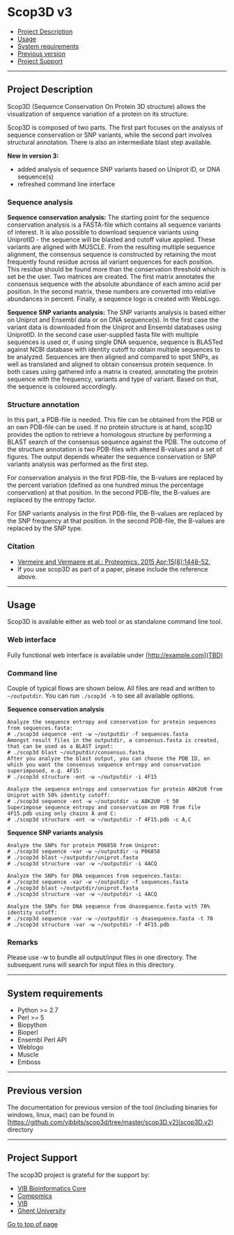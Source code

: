 # Scop3D v3

 * [Project Description](#project-description)
 * [Usage](#usage)
 * [System requirements](#system-requirements)
 * [Previous version](#previous-version)
 * [Project Support](#project-support)

----

## Project Description

Scop3D (Sequence Conservation On Protein 3D structure) allows the visualization of sequence variation of a protein on its structure.

Scop3D is composed of two parts. The first part focuses on the analysis of sequence conservation or SNP variants, while the second part involves structural annotation. There is also an intermediate blast step available.

**New in version 3:** 
* added analysis of sequence SNP variants based on Uniprot ID, or DNA sequence(s)
* refreshed command line interface

### Sequence analysis

**Sequence conservation analysis:**
The starting point for the sequence conservation analysis is a FASTA-file which contains all sequence variants of interest. It is also possible to download sequence variants using UniprotID - the sequence will be blasted and cutoff value applied. These variants are aligned with MUSCLE. From the resulting multiple sequence alignment, the consensus sequence is constructed by retaining the most frequently found residue across all variant sequences for each position. This residue should be found more than the conservation threshold which is set be the user. Two matrices are created. The first matrix annotates the consensus sequence with the absolute abundance of each amino acid per position. In the second matrix, these numbers are converted into relative abundances in percent. Finally, a sequence logo is created with WebLogo.

**Sequence SNP variants analysis:**
The SNP variants analysis is based either on Uniprot and Ensembl data or on DNA sequence(s). In the first case the variant data is downloaded from the Uniprot and Ensembl databases using UniprotID. In the second case user-supplied fasta file with multiple sequences is used or, if using single DNA sequence, sequence is BLASTed against NCBI database with identity cutoff to obtain multiple sequences to be analyzed. Sequences are then aligned and compared to spot SNPs, as well as translated and aligned to obtain consensus protein sequence. In both cases using gathered info a matrix is created, annotating the protein sequence with the frequency, variants and type of variant. Based on that, the sequence is coloured accordingly. 

### Structure annotation

In this part, a PDB-file is needed. This file can be obtained from the PDB or an own PDB-file can be used. If no protein structure is at hand, scop3D provides the option to retrieve a homologous structure by performing a BLAST search of the consensus sequence against the PDB. The outcome of the structure annotation is two PDB-files with altered B-values and a set of figures. The output depends wheater the sequence conservation or SNP variants analysis was performed as the first step.

For conservation analysis in the first PDB-file, the B-values are replaced by the percent variation (defined as one hundred minus the percentage conservation) at that position. In the second PDB-file, the B-values are replaced by the entropy factor.

For SNP variants analysis in the first PDB-file, the B-values are replaced by the SNP frequency at that position. In the second PDB-file, the B-values are replaced by the SNP type.

### Citation
 * [Vermeire and Vermaere et al.: Proteomics. 2015 Apr;15(8):1448-52.](http://www.ncbi.nlm.nih.gov/pubmed/25641949)
 * If you use scop3D as part of a paper, please include the reference above.

----

## Usage

Scop3D is available either as web tool or as standalone command line tool.

### Web interface

Fully functional web interface is available under [http://example.com](TBD)

### Command line

Couple of typical flows are shown below. All files are read and written to `~/outputdir`. You can run `./scop3d -h` to see all available options.

**Sequence conservation analysis**

```
Analyze the sequence entropy and conservation for protein sequences from sequences.fasta:
# ./scop3d sequence -ent -w ~/outputdir -f sequences.fasta
Amongst result files in the outputdir, a consensus.fasta is created, that can be used as a BLAST input:
# ./scop3d blast ~/outputdir/consensus.fasta
After you analyze the blast output, you can choose the PDB ID, on which you want the consensus sequence entropy and conservation superimposed, e.g. 4F15:
# ./scop3d structure -ent -w ~/outputdir -i 4F15
```

```
Analyze the sequence entropy and conservation for protein A8K2U0 from Uniprot with 50% identity cutoff:
# ./scop3d sequence -ent -w ~/outputdir -u A8K2U0 -t 50
Superimpose sequence entropy and conservation on PDB from file 4F15.pdb using only chains A and C:
# ./scop3d structure -ent -w ~/outputdir -f 4F15.pdb -c A,C
```

**Sequence SNP variants analysis**

```
Analyze the SNPs for protein P06858 from Uniprot:
# ./scop3d sequence -var -w ~/outputdir -u P06858
# ./scop3d blast ~/outputdir/uniprot.fasta
# ./scop3d structure -var -w ~/outputdir -i 4ACQ
```

```
Analyze the SNPs for DNA sequences from sequences.fasta:
# ./scop3d sequence -var -w ~/outputdir -f sequences.fasta
# ./scop3d blast ~/outputdir/uniprot.fasta
# ./scop3d structure -var -w ~/outputdir -i 4ACQ
```

```
Analyze the SNPs for DNA sequence from dnasequence.fasta with 70% identity cutoff:
# ./scop3d sequence -var -w ~/outputdir -s dnasequence.fasta -t 70
# ./scop3d structure -var -w ~/outputdir -f 4F15.pdb
```


### Remarks

Please use -w to bundle all output/input files in one directory. The subsequent runs will search for input files in this directory.

----

## System requirements

* Python >= 2.7
* Perl >= 5
* Biopython
* Bioperl
* Ensembl Perl API
* Weblogo
* Muscle
* Emboss

----

## Previous version

The documentation for previous version of the tool (including binaries for windows, linux, mac) can be found in  [https://github.com/vibbits/scop3d/tree/master/scop3D.v2](scop3D.v2) directory

----

## Project Support

The scop3D project is grateful for the support by:

* [VIB Bioinformatics Core](http://www.bits.vib.be)
* [Compomics](http://www.compomics.com)
* [VIB](http://www.vib.be)
* [Ghent University](http://www.ugent.be)

[Go to top of page](#scop3d-v3)

